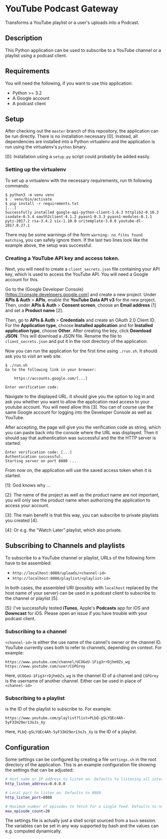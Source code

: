 # YouTube Podcast Gateway

Transforms a YouTube playlist or a user's uploads into a Podcast.


## Description

This Python application can be used to subscribe to a YouTube channel or a playlist using a podcast client.


## Requirements

You will need the following, if you want to use this application:

- Python >= 3.2
- A Google account
- A podcast client


## Setup

After checking out the `master` branch of this repository, the application can be run directly. There is no installation necessary [0]. Instead, all dependencies are installed into a Python virtualenv and the application is run using the virtualenv's `python` binary.

[0]: Installation using a `setup.py` script could probably be added easily.


### Setting up the virtualenv

To set up a virtualenv with the necessary requirements, run th following commands:

    $ python3 -m venv venv
    $ . venv/bin/activate
    $ pip install -r requirements.txt 
    [...]
    Successfully installed google-api-python-client-1.6.3 httplib2-0.10.3 isodate-0.5.4 oauth2client-4.1.2 pyasn1-0.3.3 pyasn1-modules-0.1.1 pytz-2017.2 rsa-3.4.2 six-1.10.0 uritemplate-3.0.0 youtube-dl-2017.8.27.1

There may be some warnings of the form `warning: no files found matching`, you can safely ignore them. If the last two lines look like the example above, the setup was successful.


### Creating a YouTube API key and access token.

Next, you will need to create a `client_secrets.json` file containing your API key, which is used to access the YouTube API. You will need a Google account for this.

Go to the (Google Developer Console)[https://console.developers.google.com] and create a new project. Under **APIs & Auth** > **APIs**, enable the **YouTube Data API v3** for the new project. Then, under **APIs & Auth** > **Consent screen**, choose an **Email address** [1] and set a **Product name** [2].

Then, go to **APIs & Auth** > **Credentials** and create an OAuth 2.0 Client ID. For the **Application type**, choose **Installed application** and for **Installed application type**, choose **Other**. After creating the key, click **Download JSON**. This will download a JSON file. Rename the file to `client_secrets.json` and put it in the root directory of the application.

Now you can run the application for the first time using `./run.sh`. It should ask you to visit an web site.

```
$ ./run.sh 
Go to the following link in your browser:

    https://accounts.google.com/[...]

Enter verification code: 
```

Navigate to the displayed URL. It should give you the option to log in and ask you whether you want to allow the application read access to your youtube account. You will need allow this [3]. You can of course use the same Google account for logging into the Developer Console as well as YouTube.

After accepting, the page will give you the verification code as string, which you can paste back into the console where the URL was displayed. Then it should say that authentication was successful and the the HTTP server is started:

```
Enter verification code: [...]
Authentication successful.
Starting server on port 8080 ...
```

From now on, the application will use the saved access token when it is started.

[1]: God knows why …

[2]: The name of the project as well as the product name are not important, you will only see the product name when authorizing the application to access your account.

[3]: The main benefit is that this way, you can subscribe to private playlists you created [4].

[4]: Or e.g. the "Watch Later" playlist, which also private.


## Subscribing to Channels and playlists

To subscribe to a YouTube channel or playlist, URLs of the following form have to be assembled:

- `http://localhost:8080/uploads/<channel-id>`
- `http://localhost:8080/playlist/<playlist-id>`

In both cases, the assembled URI (possibly with `localhost` replaced by the host name of your server) can be used in a podcast client to subscribe to the channel or playlist [5].

[5]: I've successfully tested **iTunes**, Apple's **Podcasts** app for iOS and **Downcast** for iOS. Please open an issue if you have trouble with your podcast client.


### Subscribing to a channel

`<channel-id>` is either the use name of the cannel's owner or the channel ID. YouTube currently uses both to refer to channels, depending on context. For example:

```
https://www.youtube.com/channel/UCOGeU-1Fig3rrDjhm9Zs_wg
https://www.youtube.com/user/CGPGrey
```

Here, `UCOGeU-1Fig3rrDjhm9Zs_wg` is the channel ID of a channel and `CGPGrey` is the username of another channel. Either can be used in place of `<channel-id>`


### Subscribing to a playlist

<playlist-id> is the ID of the playlist to subscribe to. For example:

```
https://www.youtube.com/playlist?list=PLbQ-gSLYQEc4Ah-5yF3IH29er13oJs_Xy
```

Here, `PLbQ-gSLYQEc4Ah-5yF3IH29er13oJs_Xy` is the ID of a playlist.


## Configuration

Some settings can be configured by creating a file `settings.sh` in the root directory of the application. This is an example configuration file showing the settings that can be adjusted:

```sh
# Host name or IP address to listen on. Defaults to listening all interfaces.
http_listen_address=0.0.0.0

# Local port to listen on. Defaults to 8080.
http_listen_port=8080

# Maximum number of episodes to fetch for a single feed. Defaults to no limit.
max_episode_count=20
```

The settings file is actually just a shell script sourced from a `bash` session. The variables can be set in any way supported by bash and the values can e.g. computed dynamically.
